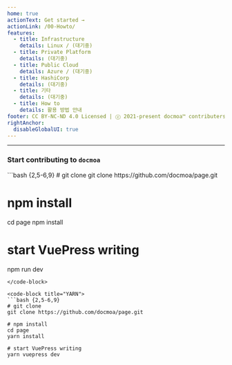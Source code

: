 ```yaml
---
home: true
actionText: Get started →
actionLink: /00-Howto/
features:
  - title: Infrastructure
    details: Linux / (대기중)
  - title: Private Platform
    details: (대기중)
  - title: Public Cloud
    details: Azure / (대기중)
  - title: HashiCorp
    details: (대기중)
  - title: 기타
    details: (대기중)
  - title: How to
    details: 활용 방법 안내
footer: CC BY-NC-ND 4.0 Licensed | ⓒ 2021-present docmoa™ contributers all rights reserved.
rightAnchor:
  disableGlobalUI: true
---
```

---
### Start contributing to `docmoa`

<code-group>
<code-block title="NPM">
```bash {2,5-6,9}
# git clone
git clone https://github.com/docmoa/page.git

# npm install
cd page
npm install

# start VuePress writing
npm run dev
```
</code-block>

<code-block title="YARN">
```bash {2,5-6,9}
# git clone
git clone https://github.com/docmoa/page.git

# npm install
cd page
yarn install

# start VuePress writing
yarn vuepress dev
```
</code-block>
</code-group>
